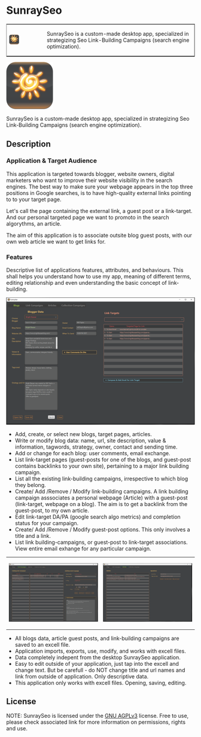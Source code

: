 <h1>SunraySeo</h1>
<table border="none">
  <tr style="border: none;">
    <td width=20% style="border: none;">
      <img src="out/production/SunraySeo/graphics/SuncastSEO_1.png" alt="Image SunraySeo Logo" width="125" style="max-width: 30%;">
    </td>
    <td width=80% style="border: none;">
      <p>SunraySeo is a custom-made desktop app, specialized in strategizing Seo Link-Building Campaigns (search engine optimization). </p>
    </td>
  </tr>
</table>
<img src="out/production/SunraySeo/graphics/SuncastSEO_1.png" alt="Image SunraySeo Logo" width="125" style="max-width: 30%;">
<p>SunraySeo is a custom-made desktop app, specialized in strategizing Seo Link-Building Campaigns (search engine optimization). </p>

<h2>Description</h2>

<h3>Application & Target Audience</h3>
<p>This application is targeted towards blogger, website owners, digital marketers who want to improve their website visibility in the search engines. The best way to make sure your webpage appears in the top three positions in Google searches, is to have high-quality external links pointing to to your target page.</p>
<p>Let's call the page containing the external link, a guest post or a link-target. And our personal targeted page we want to promoto in the search algorythms, an article.</p>
<p>The aim of this application is to associate outsite blog guest posts, with our own web article we want to get links for.</p>


<h3>Features</h3>
<p>Descriptive list of applications features, attributes, and behaviours. This shall helps you understand how to use my app, meaning of different terms, editing relationship and even understanding the basic concept of link-building.</p>
<p align="center" dir="auto">
  <a target="_blank" rel="noopener noreferrer" href="/img/Image1_Blog.PNG">
    <img src="/img/Image1_Blog.PNG" alt="Image Blogger Data" width="738" style="max-width: 100%;">
  </a>
</p>
<ul>
  <li>Add, create, or select new blogs, target pages, articles. </li>
  <li>Write or modify blog data: name, url, site description, value & information, tagwords, strategy, owner, contact and sending time. </li>
  <li>Add or change for each blog: user comments, email exchange. </li>
  <li>List link-target pages (guest-posts for one of the blogs, and guest-post contains backlinks to your own site), pertaining to a major link building campaign. </li>
  <li>List all the existing link-building campaigns, irrespective to which blog they belong. </li>
  <li>Create/ Add /Remove / Modify link-building campaigns. A link building campaign asssociates a personal webpage (Article) with a guest-post (link-target, webpage on a blog). The aim is to get a backlink from the guest-post, to my own article.</li>
  <li>Edit link-target DA/PA (google search algo metrics) and completion status for your campaign. </li>
  <li>Create/ Add /Remove / Modify guest-post options. This only involves a title and a link. </li>
  <li>List link building-campaigns, or guest-post to link-target associations. View entire email exhange for any particular campaign. </li>
</ul>
<table cellspacing="20">
      <tr>
        <td>
          <p align="center" dir="auto">
            <a target="_blank" rel="noopener noreferrer" href="/img/Image2_LinkCampaign.PNG">
              <img src="/img/Image2_LinkCampaign.PNG" alt="Image Link Campaign" width="738" style="max-width: 100%;">
            </a>
          </p>
        </td>
        <td>
          <p align="center" dir="auto">
            <a target="_blank" rel="noopener noreferrer" href="/img/Image3_Articles.PNG">
              <img src="/img/Image3_Articles.PNG" alt="Image Article Guest Post" width="738" style="max-width: 100%;">
            </a>
          </p>
        </td>
      </tr>
</table>
<ul>
  <li>All blogs data, article guest posts, and link-building campaigns are saved to an excell file. </li>
  <li>Application imports, exports, use, modify, and works with excell files. </li>
  <li>Data completely indepent from the desktop SunraySeo application. </li>
  <li>Easy to edit outside of your application, just tap into the excell and change text. But be carefull - do NOT change title and url names and link from outside of application. Only descriptive data.</li>
  <li>This application only works with excell files. Opening, saving, editing.</li>
</ul>  

<h2>License</h2>
NOTE: SunraySeo is licensed under the <a href="https://choosealicense.com/licenses/agpl-3.0/">GNU AGPLv3</a> license. Free to use, please check associated link for more information on permissions, rights and use.

